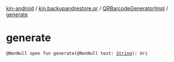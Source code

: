 [kin-android](../../index.md) / [kin.backupandrestore.qr](../index.md) / [QRBarcodeGeneratorImpl](index.md) / [generate](./generate.md)

# generate

`@NonNull open fun generate(@NonNull text: `[`String`](https://kotlinlang.org/api/latest/jvm/stdlib/kotlin/-string/index.html)`): Uri`